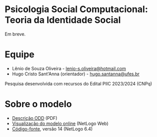 # Psicologia Social Computacional: Teoria da Identidade Social

Em breve.

# Equipe
* Lênio de Souza Oliveira - lenio-s.oliveira@hotmail.com
* Hugo Cristo Sant'Anna (orientador) - hugo.santanna@ufes.br

Pesquisa desenvolvida com recursos do Edital PIIC 2023/2024 (CNPq)

# Sobre o modelo

* [Descrição ODD](https://github.com/hugocristo/netlogo-tis/blob/main/ODD-TIS-v3.pdf) (PDF)
* [Visualização do modelo online](https://netlogoweb.org/launch#https://raw.githubusercontent.com/hugocristo/netlogo-tis/refs/heads/main/modelo-tis.nlogo) (NetLogo Web)
* [Código-fonte](https://github.com/hugocristo/netlogo-tis/blob/main/modelo-tis.nlogo), versão 14 (NetLogo 6.4)
